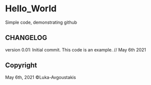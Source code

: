# Hello_World
Simple code, demonstrating github


## CHANGELOG

version 0.01: Initial commit. This code is an example. // May 6th 2021

## Copyright

May 6th, 2021 ©Luka-Avgoustakis
